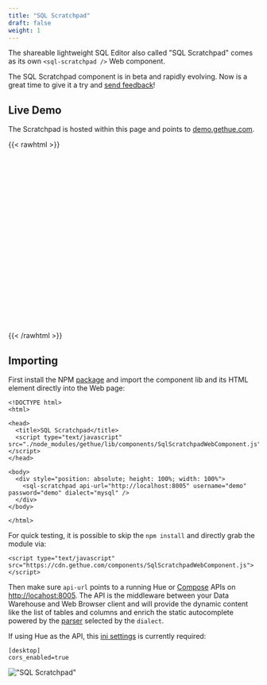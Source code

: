 ```yaml
---
title: "SQL Scratchpad"
draft: false
weight: 1
---
```


The shareable lightweight SQL Editor also called "SQL Scratchpad" comes as its own `<sql-scratchpad />` Web component.

The SQL Scratchpad component is in beta and rapidly evolving. Now is a great time to give it a try and [send feedback](https://github.com/cloudera/hue/issues)!

## Live Demo

The Scratchpad is hosted within this page and points to [demo.gethue.com](https://demo.gethue.com/).

{{< rawhtml >}}
<p>
  <div style="position: absolute; height: 40%; width: 100%">
    <sql-scratchpad api-url="https://demo.gethue.com" username="demo" password="demo" dialect="mysql" />
  </div>

  <script type="text/javascript" src="/js/gethue/components/SqlScratchpadWebComponent.js"></script>

  <br><br><br><br><br><br><br><br><br><br><br><br><br><br><br><br><br><br><br><br>
</p>
{{< /rawhtml >}}


## Importing

First install the NPM [package](/developer/components/) and import the component lib and its HTML element directly into the Web page:

    <!DOCTYPE html>
    <html>

    <head>
      <title>SQL Scratchpad</title>
      <script type="text/javascript" src="./node_modules/gethue/lib/components/SqlScratchpadWebComponent.js"></script>
    </head>

    <body>
      <div style="position: absolute; height: 100%; width: 100%">
        <sql-scratchpad api-url="http://localhost:8005" username="demo" password="demo" dialect="mysql" />
      </div>
    </body>

    </html>

For quick testing, it is possible to skip the `npm install` and directly grab the module via:

    <script type="text/javascript" src="https://cdn.gethue.com/components/SqlScratchpadWebComponent.js"></script>

Then make sure `api-url` points to a running Hue or [Compose](https://github.com/gethue/compose) APIs on [http://locahost:8005](http://locahost:8005). The API is the middleware between your Data Warehouse and Web Browser client and will provide the dynamic content like the list of tables and columns and enrich the static autocomplete powered by the [parser](/developer/components/parsers/) selected by the `dialect`.

If using Hue as the API, this [ini settings](/administrator/configuration/) is currently required:

    [desktop]
    cors_enabled=true

!["SQL Scratchpad"](https://cdn.gethue.com/uploads/2021/05/sql-scratchpad-v0.5.png)
